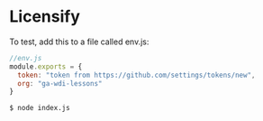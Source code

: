 # Licensify

To test, add this to a file called env.js:

```js
//env.js
module.exports = {
  token: "token from https://github.com/settings/tokens/new",
  org: "ga-wdi-lessons"
}
```

```
$ node index.js
```
